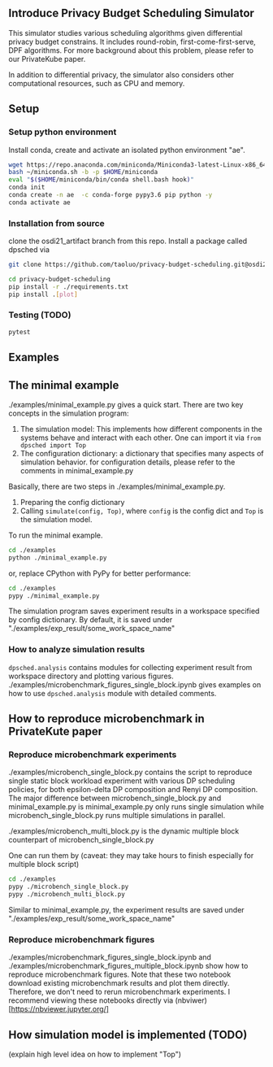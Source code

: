 ## Introduce Privacy Budget Scheduling Simulator

This simulator studies various scheduling algorithms given differential privacy budget constrains. It includes round-robin, first-come-first-serve, DPF algorithms. For more background about this problem, please refer to our PrivateKube paper.

In addition to differential privacy, the simulator also considers other computational resources, such as CPU and memory. 


## Setup

### Setup python environment
Install conda, create and activate an isolated python environment "ae". 
```bash
wget https://repo.anaconda.com/miniconda/Miniconda3-latest-Linux-x86_64.sh -O ~/miniconda.sh
bash ~/miniconda.sh -b -p $HOME/miniconda
eval "$($HOME/miniconda/bin/conda shell.bash hook)"
conda init
conda create -n ae  -c conda-forge pypy3.6 pip python -y
conda activate ae
```

### Installation from source
clone the osdi21_artifact branch from this repo. Install a package called dpsched via
 
```bash
git clone https://github.com/taoluo/privacy-budget-scheduling.git@osdi21_artifact

cd privacy-budget-scheduling
pip install -r ./requirements.txt
pip install .[plot]
```

### Testing (TODO) 
```bash
pytest
```

## Examples
## The minimal example
./examples/minimal_example.py gives a quick start. There are two key concepts in the simulation program:
1. The simulation model: This implements how different components in the systems behave and interact with each other. One can import it via `from dpsched import Top`
2. The configuration dictionary: a dictionary that specifies many aspects of simulation behavior. for configuration details, please refer to the comments in minimal_example.py

 Basically, there are two steps in ./examples/minimal_example.py.
 1. Preparing the config dictionary
 2. Calling `simulate(config, Top)`, where `config` is the config dict and `Top` is the simulation model.

To run the minimal example.
```bash
cd ./examples
python ./minimal_example.py
``` 
or, replace CPython with PyPy for better performance:
```bash
cd ./examples
pypy ./minimal_example.py
```

The simulation program saves experiment results in a workspace specified by config dictionary. By default, it is saved under "./examples/exp_result/some_work_space_name"

### How to analyze simulation results
`dpsched.analysis` contains modules for collecting experiment result from workspace directory and plotting various figures.
./examples/microbenchmark_figures_single_block.ipynb gives examples on how to use `dpsched.analysis` module with detailed comments. 

## How to reproduce microbenchmark in PrivateKute paper
### Reproduce microbenchmark experiments
./examples/microbench_single_block.py contains the script to reproduce single static block workload experiment with various DP scheduling policies, for both epsilon-delta DP composition and Renyi DP composition. The major difference between microbench_single_block.py and minimal_example.py is  minimal_example.py only runs single simulation while microbench_single_block.py runs multiple simulations in parallel. 

./examples/microbench_multi_block.py is the dynamic multiple block counterpart of microbench_single_block.py

One can run them by (caveat: they may take hours to finish especially for multiple block script)
```bash
cd ./examples
pypy ./microbench_single_block.py
pypy ./microbench_multi_block.py
```

Similar to minimal_example.py, the experiment results are saved under "./examples/exp_result/some_work_space_name" 

### Reproduce microbenchmark figures

./examples/microbenchmark_figures_single_block.ipynb  and ./examples/microbenchmark_figures_multiple_block.ipynb show how to reproduce microbenchmark figures. Note that these two notebook download existing microbenchmark results and plot them directly. Therefore, we don't need to rerun microbenchmark experiments. I recommend viewing these notebooks directly via (nbviwer)[https://nbviewer.jupyter.org/]

## How simulation model is implemented (TODO)
(explain high level idea on how to implement "Top")


